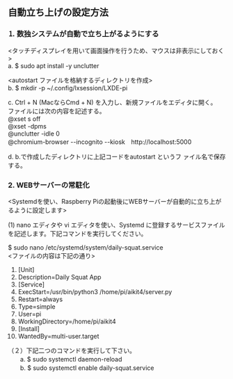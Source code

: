   ## 自動立ち上げの設定方法
  ### ⒈ 数独システムが自動で立ち上がるようにする  
  <タッチディスプレイを用いて画面操作を行うため、マウスは非表示にしておく>  
a. $ sudo apt install -y unclutter  

<autostart ファイルを格納するディレクトリを作成>  
b. $ mkdir -p ~/.config/lxsession/LXDE-pi 

c. Ctrl + N (MacならCmd + N) を入力し、新規ファイルをエディタに開く。  
ファイルには次の内容を記述する。  
@xset s off  
@xset -dpms  
@unclutter -idle 0  
@chromium-browser --incognito --kiosk　http://localhost:5000  

d. b.で作成したディレクトリに上記コードをautostart というフ ァイル名で保存する。

   ### 2. WEBサーバーの常駐化  
<Systemdを使い、Raspberry Piの起動後にWEBサーバーが自動的に立ち上がるように設定します> 

(1) nano エディタや vi エディタを使い、Systemd に登録するサービスファイルを記述します。下記コマンドを実行してください。

$ sudo nano /etc/systemd/system/daily-squat.service  
<ファイルの内容は下記の通り>  
  1. [Unit]  
  2. Description=Daily Squat App  
  3. [Service]  
  4. ExecStart=/usr/bin/python3 /home/pi/aikit4/server.py  
  5. Restart=always  
  6. Type=simple  
  7. User=pi  
  8. WorkingDirectory=/home/pi/aikit4  
  9. [Install]  
 10. WantedBy=multi-user.target  

（２）下記二つのコマンドを実行して下さい。  
　　a. $ sudo systemctl daemon-reload    
　　b. $ sudo systemctl enable daily-squat.service
